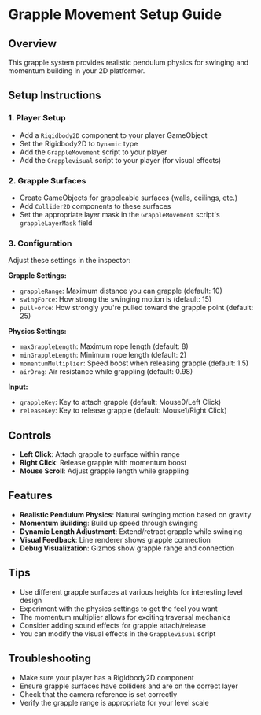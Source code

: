 # Grapple Movement Setup Guide

## Overview
This grapple system provides realistic pendulum physics for swinging and momentum building in your 2D platformer.

## Setup Instructions

### 1. Player Setup
- Add a `Rigidbody2D` component to your player GameObject
- Set the Rigidbody2D to `Dynamic` type
- Add the `GrappleMovement` script to your player
- Add the `Grapplevisual` script to your player (for visual effects)

### 2. Grapple Surfaces
- Create GameObjects for grappleable surfaces (walls, ceilings, etc.)
- Add `Collider2D` components to these surfaces
- Set the appropriate layer mask in the `GrappleMovement` script's `grappleLayerMask` field

### 3. Configuration
Adjust these settings in the inspector:

**Grapple Settings:**
- `grappleRange`: Maximum distance you can grapple (default: 10)
- `swingForce`: How strong the swinging motion is (default: 15)
- `pullForce`: How strongly you're pulled toward the grapple point (default: 25)

**Physics Settings:**
- `maxGrappleLength`: Maximum rope length (default: 8)
- `minGrappleLength`: Minimum rope length (default: 2)
- `momentumMultiplier`: Speed boost when releasing grapple (default: 1.5)
- `airDrag`: Air resistance while grappling (default: 0.98)

**Input:**
- `grappleKey`: Key to attach grapple (default: Mouse0/Left Click)
- `releaseKey`: Key to release grapple (default: Mouse1/Right Click)

## Controls
- **Left Click**: Attach grapple to surface within range
- **Right Click**: Release grapple with momentum boost
- **Mouse Scroll**: Adjust grapple length while grappling

## Features
- **Realistic Pendulum Physics**: Natural swinging motion based on gravity
- **Momentum Building**: Build up speed through swinging
- **Dynamic Length Adjustment**: Extend/retract grapple while swinging
- **Visual Feedback**: Line renderer shows grapple connection
- **Debug Visualization**: Gizmos show grapple range and connection

## Tips
- Use different grapple surfaces at various heights for interesting level design
- Experiment with the physics settings to get the feel you want
- The momentum multiplier allows for exciting traversal mechanics
- Consider adding sound effects for grapple attach/release
- You can modify the visual effects in the `Grapplevisual` script

## Troubleshooting
- Make sure your player has a Rigidbody2D component
- Ensure grapple surfaces have colliders and are on the correct layer
- Check that the camera reference is set correctly
- Verify the grapple range is appropriate for your level scale
